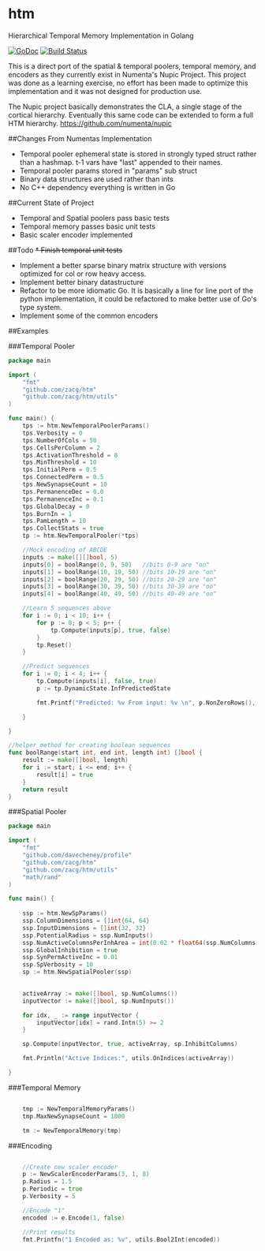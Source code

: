 htm
===

Hierarchical Temporal Memory Implementation in Golang

[![GoDoc](https://godoc.org/github.com/nupic-community/htm?status.png)](https://godoc.org/github.com/nupic-community/htm)
[![Build Status](https://travis-ci.org/nupic-community/htm.svg?branch=master)](https://travis-ci.org/nupic-community/htm)

This is a direct port of the spatial & temporal poolers, temporal memory, and encoders as they currently exist in Numenta's Nupic Project. This project was done as a learning exercise, no effort has been made to optimize this implementation and it was not designed for production use.

The Nupic project basically demonstrates the CLA, a single stage of the cortical hierarchy. Eventually this same code can be extended to form a full HTM hierarchy. https://github.com/numenta/nupic

##Changes From Numentas Implementation
 * Temporal pooler ephemeral state is stored in strongly typed struct rather than a hashmap. t-1 vars have "last" appended to their names.
 * Temporal pooler params stored in "params" sub struct
 * Binary data structures are used rather than ints
 * No C++ dependency everything is written in Go

##Current State of Project
 * Temporal and Spatial poolers pass basic tests
 * Temporal memory passes basic unit tests
 * Basic scaler encoder implemented

##Todo
 ~~* Finish temporal unit tests~~
 * Implement a better sparse binary matrix structure with versions optimized for col or row heavy access.
 * Implement better binary datastructure
 * Refactor to be more idiomatic Go. It is basically a line for line port of the python implementation, it could be refactored to make better use of Go's type system.
 * Implement some of the common encoders

##Examples

###Temporal Pooler
```go
package main

import (
	"fmt"
	"github.com/zacg/htm"
	"github.com/zacg/htm/utils"
)

func main() {
	tps := htm.NewTemporalPoolerParams()
	tps.Verbosity = 0
	tps.NumberOfCols = 50
	tps.CellsPerColumn = 2
	tps.ActivationThreshold = 8
	tps.MinThreshold = 10
	tps.InitialPerm = 0.5
	tps.ConnectedPerm = 0.5
	tps.NewSynapseCount = 10
	tps.PermanenceDec = 0.0
	tps.PermanenceInc = 0.1
	tps.GlobalDecay = 0
	tps.BurnIn = 1
	tps.PamLength = 10
	tps.CollectStats = true
	tp := htm.NewTemporalPooler(*tps)

	//Mock encoding of ABCDE
	inputs := make([][]bool, 5)
	inputs[0] = boolRange(0, 9, 50)   //bits 0-9 are "on"
	inputs[1] = boolRange(10, 19, 50) //bits 10-19 are "on"
	inputs[2] = boolRange(20, 29, 50) //bits 20-29 are "on"
	inputs[3] = boolRange(30, 39, 50) //bits 30-39 are "on"
	inputs[4] = boolRange(40, 49, 50) //bits 40-49 are "on"

	//Learn 5 sequences above
	for i := 0; i < 10; i++ {
		for p := 0; p < 5; p++ {
			tp.Compute(inputs[p], true, false)
		}
		tp.Reset()
	}

	//Predict sequences
	for i := 0; i < 4; i++ {
		tp.Compute(inputs[i], false, true)
		p := tp.DynamicState.InfPredictedState

		fmt.Printf("Predicted: %v From input: %v \n", p.NonZeroRows(), utils.OnIndices(inputs[i]))

	}

}

//helper method for creating boolean sequences
func boolRange(start int, end int, length int) []bool {
	result := make([]bool, length)
	for i := start; i <= end; i++ {
		result[i] = true
	}
	return result
}


```

###Spatial Pooler
```go
package main

import (
	"fmt"
	"github.com/davecheney/profile"
	"github.com/zacg/htm"
	"github.com/zacg/htm/utils"
	"math/rand"
)

func main() {
	
	ssp := htm.NewSpParams()
	ssp.ColumnDimensions = []int{64, 64}
	ssp.InputDimensions = []int{32, 32}
	ssp.PotentialRadius = ssp.NumInputs()
	ssp.NumActiveColumnsPerInhArea = int(0.02 * float64(ssp.NumColumns()))
	ssp.GlobalInhibition = true
	ssp.SynPermActiveInc = 0.01
	ssp.SpVerbosity = 10
	sp := htm.NewSpatialPooler(ssp)
	

	activeArray := make([]bool, sp.NumColumns())
	inputVector := make([]bool, sp.NumInputs())

	for idx, _ := range inputVector {
		inputVector[idx] = rand.Intn(5) >= 2
	}

	sp.Compute(inputVector, true, activeArray, sp.InhibitColumns)

	fmt.Println("Active Indices:", utils.OnIndices(activeArray))

}

```

###Temporal Memory
```go

	tmp := NewTemporalMemoryParams()
	tmp.MaxNewSynapseCount = 1000

	tm := NewTemporalMemory(tmp)

```

###Encoding
```go

	//Create new scaler encoder
	p := NewScalerEncoderParams(3, 1, 8)
	p.Radius = 1.5
	p.Periodic = true
	p.Verbosity = 5

	//Encode "1"
	encoded := e.Encode(1, false)

	//Print results
	fmt.Printfn("1 Encoded as: %v", utils.Bool2Int(encoded))

```